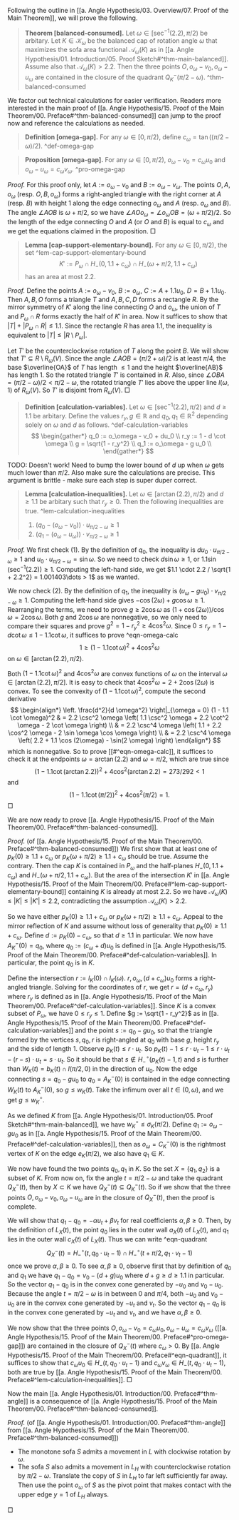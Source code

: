 Following the outline in [[a. Angle Hypothesis/03. Overview/07. Proof of the Main Theorem]], we will prove the following.

> __Theorem [balanced-consumed].__ Let $\omega \in [\sec^{-1}(2.2), \pi/2)$ be arbitary. Let $K \in \mathcal{K}_\omega$ be the balanced cap of rotation angle $\omega$ that maximizes the sofa area functional $\mathcal{A}_\omega(K)$ as in [[a. Angle Hypothesis/01. Introduction/05. Proof Sketch#^thm-main-balanced]]. Assume also that $\mathcal{A}_\omega(K) > 2.2$. Then the three points $O, o_\omega - v_0, o_\omega - u_\omega$ are contained in the closure of the quadrant $Q_K^-(\pi/2 - \omega)$. ^thm-balanced-consumed

We factor out technical calculations for easier verification. Readers more interested in the main proof of [[a. Angle Hypothesis/15. Proof of the Main Theorem/00. Preface#^thm-balanced-consumed]] can jump to the proof now and reference the calculations as needed.

> __Definition [omega-gap].__ For any $\omega \in [0, \pi/2)$, define $c_\omega = \tan((\pi/2 - \omega) / 2)$. ^def-omega-gap

> __Proposition [omega-gap].__ For any $\omega \in [0, \pi/2)$, $o_\omega - v_0 = c_\omega u_0$ and $o_\omega - u_\omega = c_\omega v_\omega$. ^pro-omega-gap

_Proof._ For this proof only, let $A := o_\omega - v_0$ and $B := o_\omega - v_\omega$. The points $O, A, o_\omega$ (resp. $O, B, o_\omega$) forms a right-angled triangle with the right corner at $A$ (resp. $B$) with height 1 along the edge connecting $o_\omega$ and $A$ (resp. $o_\omega$ and $B$). The angle $\angle AOB$ is $\omega + \pi/2$, so we have $\angle A O o_\omega = \angle o_\omega O B = (\omega + \pi/2)/2$. So the length of the edge connecting $O$ and $A$ (or $O$ and $B$) is equal to $c_\omega$ and we get the equations claimed in the proposition. □

> __Lemma [cap-support-elementary-bound].__ For any $\omega \in [0, \pi/2)$, the set ^lem-cap-support-elementary-bound
$$
K' := P_\omega \cap H_-(0, 1.1 + c_\omega) \cap H_-(\omega + \pi/2, 1.1 + c_\omega)
$$
> has an area at most $2.2$.

_Proof._ Define the points $A := o_\omega - v_0$, $B := o_\omega$, $C := A + 1.1 u_0$, $D = B + 1.1 u_0$. Then $A, B, O$ forms a triangle $T$ and $A, B, C, D$ forms a rectangle $R$. By the mirror symmetry of $K'$ along the line connecting $O$ and $o_\omega$, the union of $T$ and $P_\omega \cap R$ forms exactly the half of $K'$ in area. Now it suffices to show that $|T| + |P_\omega \cap R| \leq 1.1$. Since the rectangle $R$ has area $1.1$, the inequality is equivalent to $|T| \leq |R \setminus P_\omega|$.

Let $T'$ be the counterclockwise rotation of $T$ along the point $B$. We will show that $T' \subseteq R \setminus R_\omega(V)$. Since the angle $\angle A O B = (\pi/2 + \omega)/2$ is at least $\pi/4$, the base $\overline{OA}$ of $T$ has length $\leq 1$ and the height $\overline{AB}$ has length 1. So the rotated triangle $T'$ is contained in $R$. Also, since $\angle OBA = (\pi/2 - \omega) / 2 < \pi/2 - \omega$, the rotated triangle $T'$ lies above the upper line $l(\omega, 1)$ of $R_\omega(V)$. So $T'$ is disjoint from $R_\omega(V)$. □

> __Definition [calculation-variables].__ Let $\omega \in [\sec^{-1}(2.2), \pi/2)$ and $d \geq 1.1$ be arbitary. Define the values $r_y, g \in \mathbb{R}$ and $q_0, q_1 \in \mathbb{R}^2$ depending solely on $\omega$ and $d$ as follows. ^def-calculation-variables
$$
\begin{gather*}
q_0 := o_\omega - v_0 + du_0 \\
r_y := 1 - d \cot \omega \\
g = \sqrt{1 - r_y^2} \\
q_1 := o_\omega - g u_0 \\
\end{gather*}
$$

TODO: Doesn't work! Need to bump the lower bound of $d$ up when $\omega$ gets much lower than $\pi/2$. Also make sure the calculations are precise. This argument is brittle - make sure each step is super duper correct.

> __Lemma [calculation-inequalities].__ Let $\omega \in [\arctan(2.2), \pi/2)$ and $d \geq 1.1$ be arbitary such that $r_y \geq 0$. Then the following inequalities are true. ^lem-calculation-inequalities
>
> 1. $(q_0 - (o_\omega - v_0)) \cdot u_{\pi / 2 - \omega} \geq 1$
> 2.  $(q_1 - (o_\omega - u_\omega)) \cdot v_{\pi/2 - \omega} \geq 1$

_Proof._ We first check (1). By the definition of $q_0$, the inequality is $d u_0 \cdot u_{\pi/2-\omega} \geq 1$ and $u_0 \cdot u_{\pi/2 - \omega} = \sin \omega$. So we need to check $d \sin \omega \geq 1$, or $1.1 \sin(\sec^{-1}(2.2)) \geq 1$. Computing the left-hand side, we get $1.1 \cdot 2.2 / \sqrt{1 + 2.2^2} = 1.001403\dots > 1$ as we wanted.

We now check (2). By the definition of $q_1$, the inequality is $(u_\omega - g u_0) \cdot v_{\pi/2 - \omega} \geq 1$. Computing the left-hand side gives $- \cos(2\omega) + g \cos \omega \geq 1$. Rearranging the terms, we need to prove $g \geq 2 \cos \omega$ as $(1 + \cos(2\omega)) / \cos \omega = 2 \cos \omega$. Both $g$ and $2 \cos \omega$ are nonnegative, so we only need to compare their squares and prove $g^2 = 1 - r_y^2 \geq 4 \cos^2 \omega$. Since $0 \leq r_y = 1 - d \cot \omega \leq 1 - 1.1 \cot \omega$, it suffices to prove ^eqn-omega-calc
$$
1 \geq (1 - 1.1 \cot \omega)^2 + 4 \cos^2 \omega
$$
on $\omega \in [\arctan(2.2), \pi/2)$.

Both $(1 - 1.1 \cot \omega)^2$ and $4 \cos^2 \omega$ are convex functions of $\omega$ on the interval $\omega \in [\arctan(2.2), \pi/2]$. It is easy to check that $4 \cos^2 \omega = 2 + 2 \cos(2\omega)$ is convex. To see the convexity of $(1 - 1.1 \cot \omega)^2$, compute the second derivative
$$
\begin{align*}
\left. \frac{d^2}{d \omega^2} \right|_{\omega = 0} (1 - 1.1 \cot \omega)^2 & = 2.2 \csc^2 \omega  \left( 1.1 \csc^2 \omega  + 2.2 \cot^2 \omega  - 2 \cot  \omega  \right) \\
& = 2.2 \csc^4 \omega  \left( 1.1 + 2.2 \cos^2 \omega  - 2 \sin  \omega  \cos  \omega  \right) \\
& = 2.2 \csc^4 \omega \left( 2.2 + 1.1 \cos (2\omega) - \sin(2 \omega) \right)
\end{align*}
$$
which is nonnegative. So to prove [[#^eqn-omega-calc]], it suffices to check it at the endpoints $\omega = \arctan(2.2)$ and $\omega = \pi/2$, which are true since
$$
(1 - 1.1 \cot (\arctan 2.2))^2 + 4 \cos^2 (\arctan 2.2) = 273/292 < 1
$$
and
$$
(1 - 1.1 \cot (\pi/2))^2 + 4 \cos^2 (\pi/2) = 1.
$$
□

We are now ready to prove [[a. Angle Hypothesis/15. Proof of the Main Theorem/00. Preface#^thm-balanced-consumed]].

_Proof._ (of [[a. Angle Hypothesis/15. Proof of the Main Theorem/00. Preface#^thm-balanced-consumed]]) We first show that at least one of $p_K(0) \geq 1.1 + c_\omega$ or $p_K(\omega + \pi/2) \geq 1.1 + c_\omega$ should be true. Assume the contrary. Then the cap $K$ is contained in $P_\omega$ and the half-planes $H_-(0, 1.1 + c_\omega)$ and $H_-(\omega + \pi/2, 1.1 + c_\omega)$. But the area of the intersection $K'$ in [[a. Angle Hypothesis/15. Proof of the Main Theorem/00. Preface#^lem-cap-support-elementary-bound]] containing $K$ is already at most $2.2$. So we have $\mathcal{A}_\omega(K) \leq |K| \leq |K'| \leq 2.2$, contradicting the assumption $\mathcal{A}_\omega(K) > 2.2$.

So we have either $p_K(0) \geq 1.1 + c_\omega$ or $p_K(\omega + \pi/2) \geq 1.1 + c_\omega$. Appeal to the mirror reflection of $K$ and assume without loss of generality that $p_K(0) \geq 1.1 + c_\omega$. Define $d := p_K(0) - c_\omega$, so that $d \geq 1.1$ in particular. We now have $A_K^-(0) = q_0$, where $q_0 := (c_\omega + d) u_0$ is defined in [[a. Angle Hypothesis/15. Proof of the Main Theorem/00. Preface#^def-calculation-variables]]. In particular, the point $q_0$ is in $K$.

Define the intersection $r := l_K(0) \cap l_K(\omega)$. $r, o_\omega, (d + c_\omega) u_0$ forms a right-angled triangle. Solving for the coordinates of $r$, we get $r = (d + c_\omega, r_y)$ where $r_y$ is defined as in [[a. Angle Hypothesis/15. Proof of the Main Theorem/00. Preface#^def-calculation-variables]]. Since $K$ is a convex subset of $P_\omega$, we have $0 \leq r_y \leq 1$. Define $g := \sqrt{1 - r_y^2}$ as in [[a. Angle Hypothesis/15. Proof of the Main Theorem/00. Preface#^def-calculation-variables]] and the point $s := q_0 - g u_0$, so that the triangle formed by the vertices $s, q_0, r$ is right-angled at $q_0$ with base $g$, height $r_y$ and the side of length 1. Observe $p_K(t) \leq r \cdot u_t$. So $p_K(t) - 1 \leq r \cdot u_t - 1 \leq r \cdot u_t - (r - s) \cdot u_t = s \cdot u_t$. So it should be that $s \not\in H_-^{\circ}(p_K(t) - 1, t)$ and $s$ is further than $W_K(t) = b_K(t) \cap l(\pi/2, 0)$ in the direction of $u_0$. Now the edge connecting $s = q_0 - g u_0$ to $q_0 = A_K^-(0)$ is contained in the edge connecting $W_K(t)$ to $A_K^-(0)$, so $g \leq w_K(t)$. Take the infimum over all $t \in (0, \omega)$, and we get $g \leq w_K^{\circ}$.

As we defined $K$ from [[a. Angle Hypothesis/01. Introduction/05. Proof Sketch#^thm-main-balanced]], we have $w_K^{\circ} \leq \sigma_K(\pi/2)$. Define $q_1 := o_\omega - g u_0$ as in [[a. Angle Hypothesis/15. Proof of the Main Theorem/00. Preface#^def-calculation-variables]], then as $o_\omega = C_K^-(0)$ is the rightmost vertex of $K$ on the edge $e_K(\pi/2)$, we also have $q_1 \in K$.

We now have found the two points $q_0, q_1$ in $K$. So the set $X = \left\{ q_1, q_2 \right\}$ is a subset of $K$. From now on, fix the angle $t = \pi/2 - \omega$ and take the quadrant $Q_X^-(t)$, then by $X \subset K$ we have $Q_X^-(t) \subseteq Q_K^-(t)$. So if we show that the three points $O, o_\omega - v_0, o_\omega - u_\omega$ are in the closure of $Q_X^-(t)$, then the proof is complete.

We will show that $q_1 - q_0 = - \alpha u_t + \beta v_t$ for real coefficients $\alpha, \beta \geq 0$. Then, by the definition of $L_X(t)$, the point $q_0$ lies in the outer wall $a_X(t)$ of $L_X(t)$, and $q_1$ lies in the outer wall $c_X(t)$ of $L_X(t)$. Thus we can write ^eqn-quadrant
$$
Q_X^-(t) = H_-^{\circ}(t, q_0 \cdot u_t - 1) \cap H_-^{\circ}(t + \pi/2, q_1 \cdot v_t - 1)
$$
once we prove $\alpha, \beta \geq 0$. To see $\alpha, \beta \geq 0$, observe first that by definition of $q_0$ and $q_1$ we have $q_1 - q_0 = v_0 - (d + g) u_0$ where $d + g \geq d \geq 1.1$ in particular. So the vector $q_1 - q_0$ is in the convex cone generated by $-u_0$ and $v_0 - u_0$. Because the angle $t = \pi/2 - \omega$ is in between $0$ and $\pi/4$, both $-u_0$ and $v_0 - u_0$ are in the convex cone generated by $-u_t$ and $v_t$. So the vector $q_1 - q_0$ is in the convex cone generated by $-u_t$ and $v_t$, and we have $\alpha, \beta \geq 0$.

We now show that the three points $O, o_\omega - v_0 = c_\omega u_0, o_\omega - u_\omega = c_\omega v_\omega$ ([[a. Angle Hypothesis/15. Proof of the Main Theorem/00. Preface#^pro-omega-gap]]) are contained in the closure of $Q_X^-(t)$ where $c_\omega > 0$. By [[a. Angle Hypothesis/15. Proof of the Main Theorem/00. Preface#^eqn-quadrant]], it suffices to show that $c_\omega u_0 \in H_-(t, q_0 \cdot u_t - 1)$ and $c_\omega v_\omega \in H_-(t, q_0 \cdot u_t - 1)$, both are true by [[a. Angle Hypothesis/15. Proof of the Main Theorem/00. Preface#^lem-calculation-inequalities]]. □

Now the main [[a. Angle Hypothesis/01. Introduction/00. Preface#^thm-angle]] is a consequence of [[a. Angle Hypothesis/15. Proof of the Main Theorem/00. Preface#^thm-balanced-consumed]].

_Proof._ (of [[a. Angle Hypothesis/01. Introduction/00. Preface#^thm-angle]] from [[a. Angle Hypothesis/15. Proof of the Main Theorem/00. Preface#^thm-balanced-consumed]])

- The monotone sofa $S$ admits a movement in $L$ with clockwise rotation by $\omega$.
- The sofa $S$ also admits a movement in $L_H$ with counterclockwise rotation by $\pi/2 - \omega$. Translate the copy of $S$ in $L_H$ to far left sufficiently far away. Then use the point $o_\omega$ of $S$ as the pivot point that makes contact with the upper edge $y=1$ of $L_H$ always.

□